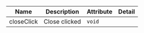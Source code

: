 | Name       | Description                   | Attribute        | Detail |
|------------|-------------------------------|------------------|--------|
|<div className="Api__Table"> <div>closeClick</div> <div className="Api__Table Docs__Tags"></div></div>| Close clicked | `void`
